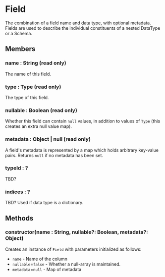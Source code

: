# Field

The combination of a field name and data type, with optional metadata. Fields are used to describe the individual constituents of a nested DataType or a Schema.


## Members

### name : String (read only)

The name of this field.

### type : Type (read only)

The type of this field.

### nullable : Boolean (read only)

Whether this field can contain `null` values, in addition to values of `Type` (this creates an extra null value map).

### metadata : Object | null (read only)

A field's metadata is represented by a map which holds arbitrary key-value pairs. Returns `null` if no metadata has been set.

### typeId : ?

TBD?

### indices : ?

TBD? Used if data type is a dictionary.


## Methods

### constructor(name : String, nullable?: Boolean, metadata?: Object)

Creates an instance of `Field` with parameters initialized as follows:

* `name` - Name of the column
* `nullable`=`false` - Whether a null-array is maintained.
* `metadata`=`null` - Map of metadata

